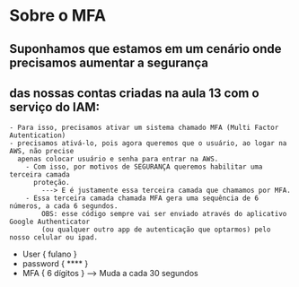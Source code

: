 # Sobre o MFA

  ## Suponhamos que estamos em um cenário onde precisamos aumentar a segurança 
  ## das nossas contas criadas na aula 13 com o serviço do IAM:

    - Para isso, precisamos ativar um sistema chamado MFA (Multi Factor Autentication)
    - precisamos ativá-lo, pois agora queremos que o usuário, ao logar na AWS, não precise
      apenas colocar usuário e senha para entrar na AWS.
        - Com isso, por motivos de SEGURANÇA queremos habilitar uma terceira camada
          proteção. 
            ---> E é justamente essa terceira camada que chamamos por MFA.
        - Essa terceira camada chamada MFA gera uma sequência de 6 números, a cada 6 segundos.
            OBS: esse código sempre vai ser enviado através do aplicativo Google Authenticator
            (ou qualquer outro app de autenticação que optarmos) pelo nosso celular ou ipad.

- User { fulano }
- password {  ****  }
- MFA {  6 dígitos  } --> Muda a cada 30 segundos


